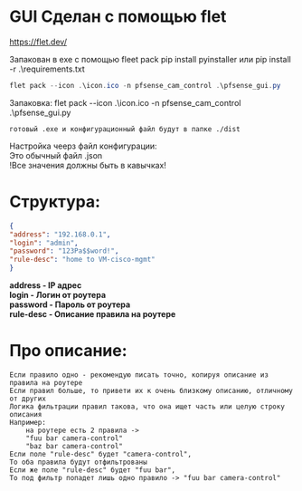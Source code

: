 # GUI Сделан с помощью flet  
https://flet.dev/  

Запакован в exe с помощью fleet pack
    pip install pyinstaller
    или 
    pip install -r .\requirements.txt
```powershell
flet pack --icon .\icon.ico -n pfsense_cam_control .\pfsense_gui.py
```

Запаковка:
    flet pack --icon .\icon.ico -n pfsense_cam_control .\pfsense_gui.py

    готовый .exe и конфигурационный файл будут в папке ./dist

Настройка чеерз файл конфигурации:  
    Это обычный файл .json  
    !Все значения должны быть в кавычках!  
#    Структура:
```json
{
"address": "192.168.0.1",
"login": "admin",
"password": "123Pa$$word!",
"rule-desc": "home to VM-cisco-mgmt"
}
```
__address - IP адрес__  
__login - Логин от роутера__  
__password - Пароль от роутера__  
__rule-desc - Описание правила на роутере__  

# Про описание:
    Если правило одно - рекомендую писать точно, копируя описание из правила на роутере
    Если правил больше, то привети их к очень близкому описанию, отличному от других
    Логика фильтрации правил такова, что она ищет часть или целую строку описания
    Например:
        на роутере есть 2 правила ->
        "fuu bar camera-control"
        "baz bar camera-control"
    Если поле "rule-desc" будет "camera-control",
    То оба правила будут отфильтрованы 
    Если же поле "rule-desc" будет "fuu bar",
    То под фильтр попадет лишь одно правило -> "fuu bar camera-control"


        

